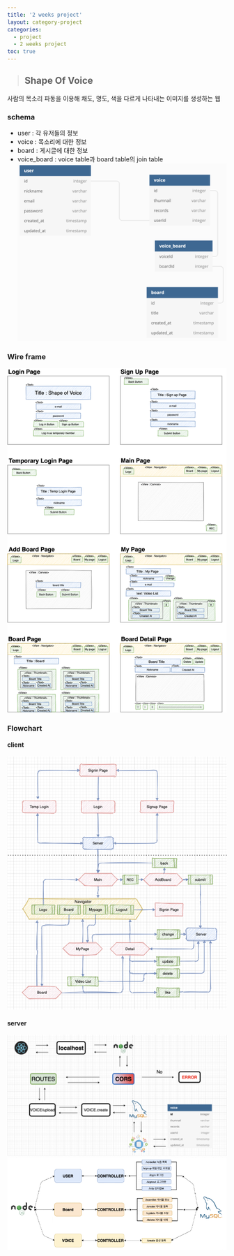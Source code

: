 ```yaml
---
title: '2 weeks project'
layout: category-project
categories:
  - project
  - 2 weeks project
toc: true
---
```


> ## Shape Of Voice

사람의 목소리 파동을 이용해 채도, 명도, 색을 다르게 나타내는 이미지를 생성하는 웹

### schema

- user : 각 유저들의 정보
- voice : 목소리에 대한 정보
- board : 게시글에 대한 정보
- voice_board : voice table과 board table의 join table
  ![](/img/DBdiagram.png)

### Wire frame

![](/img/wireframe.png)

### Flowchart

#### client

![](/img/client_flowchart.png)

#### server

![](/img/server_flowchart_1.png)
![](/img/server_flowchart_2.png)
